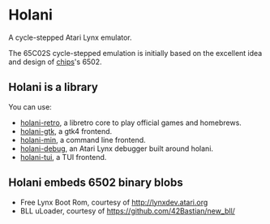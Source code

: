 # Holani
A cycle-stepped Atari Lynx emulator. 

The 65C02S cycle-stepped emulation is initially based on the excellent idea and design of [chips](https://github.com/floooh/chips)'s 6502.

## Holani is a library
You can use:
* [holani-retro](https://github.com/LLeny/holani-retro), a libretro core to play official games and homebrews. 
* [holani-gtk](https://github.com/LLeny/holani-gtk), a gtk4 frontend.
* [holani-min](https://github.com/LLeny/holani-min), a command line frontend.
* [holani-debug](https://github.com/LLeny/holani-debug), an Atari Lynx debugger built around holani.
* [holani-tui](https://github.com/LLeny/holani-tui), a TUI frontend.

## Holani embeds 6502 binary blobs
* Free Lynx Boot Rom, courtesy of  http://lynxdev.atari.org
* BLL uLoader, courtesy of https://github.com/42Bastian/new_bll/
